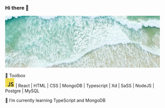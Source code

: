 ### Hi there 👋
<img src="https://raw.githubusercontent.com/Malie2018/Malie2018/main/pexels-daniel-jurin-water.jpg" width="1080px">


🧰 Toolbox <br>
<img src="https://github.com/devicons/devicon/blob/master/icons/javascript/javascript-original.svg" width="30px"> | React | HTML | CSS | MongoDB | Typescript | Xd | SaSS | NodeJS | Postgre | MySQL

🌱 I’m currently learning TypeScript and MongoDB
<!--
**MaLIE2018/malie2018** is a ✨ _special_ ✨ repository because its `README.md` (this file) appears on your GitHub profile.

Here are some ideas to get you started:

- 🔭 I’m currently working on ...
- 
- 👯 I’m looking to collaborate on ...
- 🤔 I’m looking for help with ...
- 💬 Ask me about ...
- 📫 How to reach me: ...
- 😄 Pronouns: ...
- ⚡ Fun fact: ...
-->
